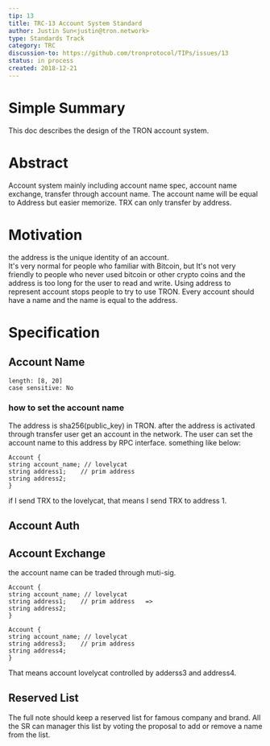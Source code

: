 ```yaml
---
tip: 13
title: TRC-13 Account System Standard
author: Justin Sun<justin@tron.network>
type: Standards Track
category: TRC
discussion-to: https://github.com/tronprotocol/TIPs/issues/13
status: in process
created: 2018-12-21
---
```


# Simple Summary

This doc describes the design of the TRON account system.

# Abstract
Account system mainly including account name spec, account name exchange,  transfer through account name.  The account name will be equal to Address but easier memorize. 
TRX can only transfer by address. 
# Motivation
the address is the unique identity of an account.   
It's very normal for people who familiar with Bitcoin, but It's not very friendly to people who never used bitcoin or other crypto coins and the address is too long for the user to read and write.  Using address to represent account stops people to try to use TRON.  Every account should have a name and the name is equal to the address.

# Specification
## Account Name
```
length: [8, 20]
case sensitive: No

```
### how to set the account name
The address is sha256(public_key) in TRON.  after the address is activated through transfer user get an account in the network.  The user can set the account name to this address by RPC interface. something like below:
```
Account {
string account_name; // lovelycat
string address1;    // prim address
string address2;  
}
```
if I send TRX to the lovelycat, that means I send TRX to address 1.
## Account Auth

## Account Exchange
the account name can be traded through muti-sig.
```
Account {                                                           
string account_name; // lovelycat                        
string address1;    // prim address   =>                  
string address2;                                                     
}      

Account {                                                           
string account_name; // lovelycat                        
string address3;    // prim address                
string address4;                                                     
}                                                                   
```
That means account lovelycat controlled by adderss3 and address4.
## Reserved List 
The full note should keep a  reserved list for famous company and brand. All the SR can manager this list by voting the proposal to add or remove a name from the list.
